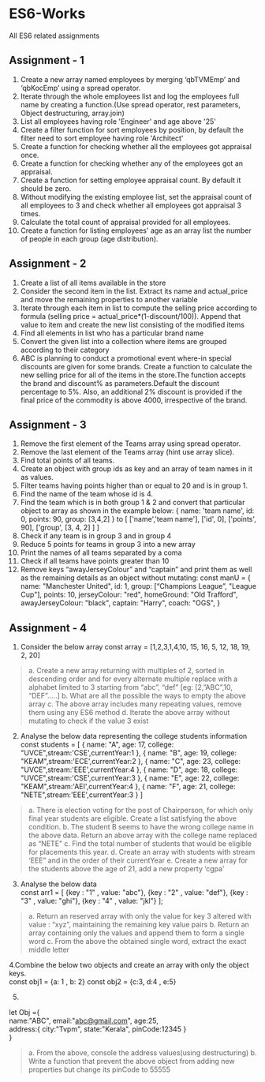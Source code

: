 # ES6-Works
All ES6 related assignments

## Assignment - 1

1. Create a new array named employees by merging ‘qbTVMEmp’ and ‘qbKocEmp’ using a spread operator.
2. Iterate through the whole employees list and log the employees full name by creating a function.(Use spread operator, rest parameters, Object destructuring, array.join)
3. List all employees having role 'Engineer' and age above '25'
4. Create a filter function for sort employees by position, by default the filter need to sort employee having role 'Architect'
5. Create a function for checking whether all the employees got appraisal once.
6. Create a function for checking whether any of the employees got an appraisal.
7. Create a function for setting employee appraisal count. By default it should be zero.
8. Without modifying the existing employee list, set the appraisal count of all employees to 3 and check whether all employees got appraisal 3 times.
9. Calculate the total count of appraisal provided for all employees.
10. Create a function for listing employees' age as an array list the number of people in each group (age distribution).


## Assignment - 2

1. Create a list of all items available in the store
2. Consider the second item in the list. Extract its name and actual_price and move the remaining properties to another variable
3. Iterate through each item in list to compute the selling price according to formula (selling price = actual_price*(1-discount/100)). Append that value to item and create the new list consisting of the modified items
4. Find all elements in list who has a particular brand name
5. Convert the given list into a collection where items are grouped according to their category
6. ABC is planning to conduct a promotional event where-in special discounts are given for some brands. Create a function to calculate the new selling price for all of the items in the store.The function accepts the brand and discount% as parameters.Default the discount percentage to 5%. Also, an additional 2% discount is provided if the final price of the commodity is above 4000, irrespective of the brand.


## Assignment - 3

1. Remove the first element of the Teams array using spread operator.
2. Remove the last element of the Teams array (hint use array slice).
3. Find total points of all teams.
4. Create an object with group ids as key and an array of team names in it as values.
5. Filter teams having points higher than or equal to 20 and is in group 1.
6. Find the name of the team whose id is 4.
7. Find the team which is in both group 1 & 2 and convert that particular object to array as shown in the example below:
    {
        name: 'team name',
        id: 0,
        points: 90,
        group: [3,4,2]
    } to
    [
        ['name','team name'],
        ['id', 0],
        ['points', 90],
        ['group', [3, 4, 2] ]
    ]
8. Check if any team is in group 3 and in group 4
9. Reduce 5 points for teams in group 3 into a new array
10. Print the names of all teams separated by a coma
11. Check if all teams have points greater than 10
12. Remove keys “awayJerseyColour” and “captain” and print them as well as the remaining details as an object without mutating: 
    const manU = 
    {
        name: "Manchester United",
        id: 1,
        group: [“Champions League”, "League Cup"],
        points: 10,
        jerseyColour: "red",
        homeGround: "Old Trafford",
        awayJerseyColour: "black",
        captain: "Harry",
        coach: "OGS",
    }

## Assignment - 4

1. Consider the below array
const  array = [1,2,3,1,4,10, 15, 16, 5, 12, 18, 19, 2, 20]
> a. Create a new array returning with multiples of 2, sorted in descending order and for every alternate multiple replace with a alphabet limited to 3 starting from “abc”, “def” [eg: [2,”ABC”,10, “DEF”.....]
> b. What are all the possible the ways to empty the above array
> c. The above array includes many repeating values, remove them using any ES6 method
> d. Iterate the above array without mutating to check if the value 3 exist 

2. Analyse the below data representing the college students information <br/>
const students = [
{ name: "A", age: 17, college: "UVCE",stream:'CSE',currentYear:1 },
{ name: "B", age: 19, college: "KEAM",stream:'ECE',currentYear:2 },
{ name: "C", age: 23, college: "UVCE",stream:'EEE',currentYear:4 },
{ name: "D", age: 18, college: "UVCE",stream:'CSE',currentYear:3 },
{ name: "E", age: 22, college: "KEAM",stream:'AEI',currentYear:4 },
{ name: "F", age: 21, college: "NETE",stream:'EEE',currentYear:3 }
]
> a. There is election voting for the post of Chairperson, for which only final year students are eligible. Create a list satisfying the above condition.
> b. The student B seems to have the wrong college name in the above data. Return an above array with the college name replaced as “NETE”
> c. Find the total number of students that would be eligible for placements this year.
> d. Create an array with students with stream ‘EEE” and in the order of their currentYear
> e. Create a new array for the students above the age of 21, add a new property ‘cgpa’ 

3. Analyse the below data <br/>
const arr1 = [
{key : "1" , value: "abc"}, 
{key : "2" , value: "def"}, 
{key : "3" , value: "ghi"}, 
{key : "4" , value: "jkl"}
];
> a. Return an reserved array with only the value for key 3 altered with value : “xyz”, maintaining the remaining key value pairs
> b. Return an array containing only the values and append them to form a single word
> c. From the above the obtained single word, extract the exact middle letter

4.Combine the below two objects and create an array with only the object keys. <br/>
const obj1 = {a: 1 , b: 2} 
const obj2 = {c:3, d:4 , e:5}

5.
let Obj ={<br/>
name:"ABC",
email:"abc@gmail.com",
age:25,<br/>
address:{
    city:"Tvpm",
    state:"Kerala",
    pinCode:12345
}<br/>
}
> a. From the above, console the address values(using destructuring)
> b. Write a function that prevent the above object from adding new properties but change its pinCode to 55555
